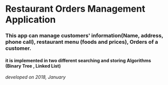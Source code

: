 # Restaurant Orders Management Application
 
### This app can manage customers' information(Name, address, phone call), restaurant menu (foods and prices), Orders of a customer.

#### it is implemented in two different searching and storing Algorithms (Binary Tree , Linked List)

*developed on 2018, January*
